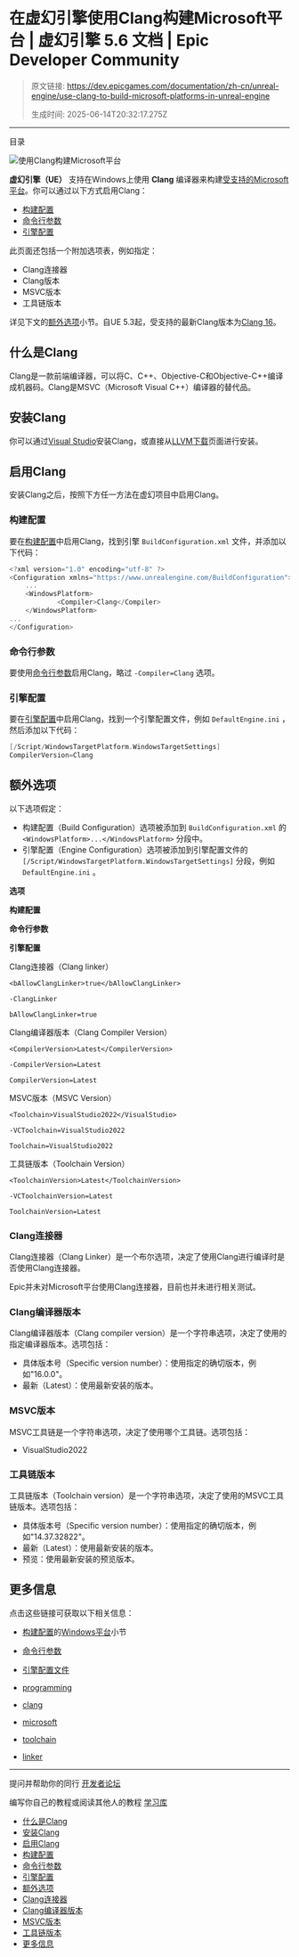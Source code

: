 # 在虚幻引擎使用Clang构建Microsoft平台 | 虚幻引擎 5.6 文档 | Epic Developer Community

> 原文链接: https://dev.epicgames.com/documentation/zh-cn/unreal-engine/use-clang-to-build-microsoft-platforms-in-unreal-engine
> 
> 生成时间: 2025-06-14T20:32:17.275Z

---

目录

![使用Clang构建Microsoft平台](https://dev.epicgames.com/community/api/documentation/image/c352a9d7-647d-4a88-a9f6-f49c224078fb?resizing_type=fill&width=1920&height=335)

**虚幻引擎（UE）** 支持在Windows上使用 **Clang** 编译器来构建[受支持的Microsoft平台](/documentation/zh-cn/unreal-engine/sharing-and-releasing-projects-for-unreal-engine#microsoftwindows%E5%92%8Cxbox%E4%B8%BB%E6%9C%BA)。你可以通过以下方式启用Clang：

-   [构建配置](/documentation/zh-cn/unreal-engine/use-clang-to-build-microsoft-platforms-in-unreal-engine#%E6%9E%84%E5%BB%BA%E9%85%8D%E7%BD%AE)
-   [命令行参数](/documentation/zh-cn/unreal-engine/use-clang-to-build-microsoft-platforms-in-unreal-engine#%E5%91%BD%E4%BB%A4%E8%A1%8C%E5%8F%82%E6%95%B0)
-   [引擎配置](/documentation/zh-cn/unreal-engine/use-clang-to-build-microsoft-platforms-in-unreal-engine#%E5%BC%95%E6%93%8E%E9%85%8D%E7%BD%AE)

此页面还包括一个附加选项表，例如指定：

-   Clang连接器
-   Clang版本
-   MSVC版本
-   工具链版本

详见下文的[额外选项](/documentation/zh-cn/unreal-engine/use-clang-to-build-microsoft-platforms-in-unreal-engine#%E9%A2%9D%E5%A4%96%E9%80%89%E9%A1%B9)小节。自UE 5.3起，受支持的最新Clang版本为[Clang 16](https://releases.llvm.org/16.0.0/tools/clang/docs/index.html)。

## 什么是Clang

Clang是一款前端编译器，可以将C、C++、Objective-C和Objective-C++编译成机器码。Clang是MSVC（Microsoft Visual C++）编译器的替代品。

## 安装Clang

你可以通过[Visual Studio](https://learn.microsoft.com/en-us/cpp/build/clang-support-msbuild?view=msvc-170)安装Clang，或直接从[LLVM下载](https://releases.llvm.org/download.html)页面进行安装。

## 启用Clang

安装Clang之后，按照下方任一方法在虚幻项目中启用Clang。

### 构建配置

要在[构建配置](/documentation/zh-cn/unreal-engine/build-configuration-for-unreal-engine)中启用Clang，找到引擎 `BuildConfiguration.xml` 文件，并添加以下代码：

```cpp
<?xml version="1.0" encoding="utf-8" ?>
<Configuration xmlns="https://www.unrealengine.com/BuildConfiguration">
	...
	<WindowsPlatform>
      		<Compiler>Clang</Compiler>
	</WindowsPlatform>
...
</Configuration>
```

### 命令行参数

要使用[命令行参数](/documentation/zh-cn/unreal-engine/command-line-arguments-in-unreal-engine)启用Clang，略过 `-Compiler=Clang` 选项。

### 引擎配置

要在[引擎配置](/documentation/zh-cn/unreal-engine/configuration-files-in-unreal-engine)中启用Clang，找到一个引擎配置文件，例如 `DefaultEngine.ini` ，然后添加以下代码：

```cpp
[/Script/WindowsTargetPlatform.WindowsTargetSettings]
CompilerVersion=Clang
```

## 额外选项

以下选项假定：

-   构建配置（Build Configuration）选项被添加到 `BuildConfiguration.xml` 的 `<WindowsPlatform>...</WindowsPlatform>` 分段中。
-   引擎配置（Engine Configuration）选项被添加到引擎配置文件的 `[/Script/WindowsTargetPlatform.WindowsTargetSettings]` 分段，例如 `DefaultEngine.ini` 。

**选项**

**构建配置**

**命令行参数**

**引擎配置**

Clang连接器（Clang linker）

`<bAllowClangLinker>true</bAllowClangLinker>`

`-ClangLinker`

`bAllowClangLinker=true`

Clang编译器版本（Clang Compiler Version）

`<CompilerVersion>Latest</CompilerVersion>`

`-CompilerVersion=Latest`

`CompilerVersion=Latest`

MSVC版本（MSVC Version）

`<Toolchain>VisualStudio2022</VisualStudio>`

`-VCToolchain=VisualStudio2022`

`Toolchain=VisualStudio2022`

工具链版本（Toolchain Version）

`<ToolchainVersion>Latest</ToolchainVersion>`

`-VCToolchainVersion=Latest`

`ToolchainVersion=Latest`

### Clang连接器

Clang连接器（Clang Linker）是一个布尔选项，决定了使用Clang进行编译时是否使用Clang连接器。

Epic并未对Microsoft平台使用Clang连接器，目前也并未进行相关测试。

### Clang编译器版本

Clang编译器版本（Clang compiler version）是一个字符串选项，决定了使用的指定编译器版本。选项包括：

-   具体版本号（Specific version number）：使用指定的确切版本，例如"16.0.0"。
-   最新（Latest）：使用最新安装的版本。

### MSVC版本

MSVC工具链是一个字符串选项，决定了使用哪个工具链。选项包括：

-   VisualStudio2022

### 工具链版本

工具链版本（Toolchain version）是一个字符串选项，决定了使用的MSVC工具链版本。选项包括：

-   具体版本号（Specific version number）：使用指定的确切版本，例如"14.37.32822"。
-   最新（Latest）：使用最新安装的版本。
-   预览：使用最新安装的预览版本。

## 更多信息

点击这些链接可获取以下相关信息：

-   [构建配置](/documentation/zh-cn/unreal-engine/build-configuration-for-unreal-engine)的[Windows平台](/documentation/zh-cn/unreal-engine/build-configuration-for-unreal-engine#windows%E5%B9%B3%E5%8F%B0)小节
-   [命令行参数](/documentation/zh-cn/unreal-engine/command-line-arguments-in-unreal-engine)
-   [引擎配置文件](/documentation/zh-cn/unreal-engine/configuration-files-in-unreal-engine)

-   [programming](https://dev.epicgames.com/community/search?query=programming)
-   [clang](https://dev.epicgames.com/community/search?query=clang)
-   [microsoft](https://dev.epicgames.com/community/search?query=microsoft)
-   [toolchain](https://dev.epicgames.com/community/search?query=toolchain)
-   [linker](https://dev.epicgames.com/community/search?query=linker)

* * *

提问并帮助你的同行 [开发者论坛](https://forums.unrealengine.com/categories?tag=unreal-engine)

编写你自己的教程或阅读其他人的教程 [学习库](https://dev.epicgames.com/community/unreal-engine/learning)

-   [什么是Clang](/documentation/zh-cn/unreal-engine/use-clang-to-build-microsoft-platforms-in-unreal-engine#%E4%BB%80%E4%B9%88%E6%98%AFclang)
-   [安装Clang](/documentation/zh-cn/unreal-engine/use-clang-to-build-microsoft-platforms-in-unreal-engine#%E5%AE%89%E8%A3%85clang)
-   [启用Clang](/documentation/zh-cn/unreal-engine/use-clang-to-build-microsoft-platforms-in-unreal-engine#%E5%90%AF%E7%94%A8clang)
-   [构建配置](/documentation/zh-cn/unreal-engine/use-clang-to-build-microsoft-platforms-in-unreal-engine#%E6%9E%84%E5%BB%BA%E9%85%8D%E7%BD%AE)
-   [命令行参数](/documentation/zh-cn/unreal-engine/use-clang-to-build-microsoft-platforms-in-unreal-engine#%E5%91%BD%E4%BB%A4%E8%A1%8C%E5%8F%82%E6%95%B0)
-   [引擎配置](/documentation/zh-cn/unreal-engine/use-clang-to-build-microsoft-platforms-in-unreal-engine#%E5%BC%95%E6%93%8E%E9%85%8D%E7%BD%AE)
-   [额外选项](/documentation/zh-cn/unreal-engine/use-clang-to-build-microsoft-platforms-in-unreal-engine#%E9%A2%9D%E5%A4%96%E9%80%89%E9%A1%B9)
-   [Clang连接器](/documentation/zh-cn/unreal-engine/use-clang-to-build-microsoft-platforms-in-unreal-engine#clang%E8%BF%9E%E6%8E%A5%E5%99%A8)
-   [Clang编译器版本](/documentation/zh-cn/unreal-engine/use-clang-to-build-microsoft-platforms-in-unreal-engine#clang%E7%BC%96%E8%AF%91%E5%99%A8%E7%89%88%E6%9C%AC)
-   [MSVC版本](/documentation/zh-cn/unreal-engine/use-clang-to-build-microsoft-platforms-in-unreal-engine#msvc%E7%89%88%E6%9C%AC)
-   [工具链版本](/documentation/zh-cn/unreal-engine/use-clang-to-build-microsoft-platforms-in-unreal-engine#%E5%B7%A5%E5%85%B7%E9%93%BE%E7%89%88%E6%9C%AC)
-   [更多信息](/documentation/zh-cn/unreal-engine/use-clang-to-build-microsoft-platforms-in-unreal-engine#%E6%9B%B4%E5%A4%9A%E4%BF%A1%E6%81%AF)